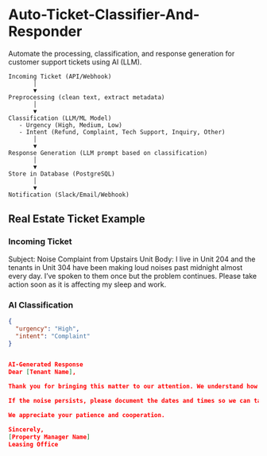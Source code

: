 # Auto-Ticket-Classifier-And-Responder
Automate the processing, classification, and response generation for customer support tickets using AI (LLM).

```
Incoming Ticket (API/Webhook)
       │
       ▼
Preprocessing (clean text, extract metadata)
       │
       ▼
Classification (LLM/ML Model)
   - Urgency (High, Medium, Low)
   - Intent (Refund, Complaint, Tech Support, Inquiry, Other)
       │
       ▼
Response Generation (LLM prompt based on classification)
       │
       ▼
Store in Database (PostgreSQL)
       │
       ▼
Notification (Slack/Email/Webhook)

```



## Real Estate Ticket Example

### Incoming Ticket
Subject: Noise Complaint from Upstairs Unit
Body: I live in Unit 204 and the tenants in Unit 304 have been making loud noises past midnight almost every day. I’ve spoken to them once but the problem continues. Please take action soon as it is affecting my sleep and work.

### AI Classification
```json
{
  "urgency": "High",
  "intent": "Complaint"
}


AI-Generated Response
Dear [Tenant Name],

Thank you for bringing this matter to our attention. We understand how disruptive excessive noise can be to your comfort and well-being. We will address this matter with the occupants of Unit 304 immediately and remind them of the community quiet hours.

If the noise persists, please document the dates and times so we can take further action.

We appreciate your patience and cooperation.

Sincerely,  
[Property Manager Name]  
Leasing Office

```


